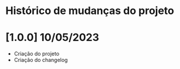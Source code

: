 # Histórico de mudanças do projeto


# [1.0.0] 10/05/2023
- Criação do projeto
- Criação do changelog